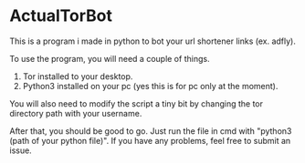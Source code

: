 # ActualTorBot
This is a program i made in python to bot your url shortener links (ex. adfly). 

To use the program, you will need a couple of things. 

1. Tor installed to your desktop. 
2. Python3 installed on your pc (yes this is for pc only at the moment). 

You will also need to modify the script a tiny bit by changing the tor directory path with your username. 

After that, you should be good to go. Just run the file in cmd with "python3 (path of your python file)". If you have any problems, feel free to submit an issue.
